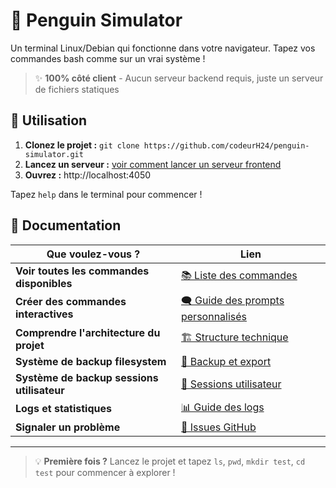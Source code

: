 # 🐧 Penguin Simulator

Un terminal Linux/Debian qui fonctionne dans votre navigateur. Tapez vos commandes bash comme sur un vrai système !

> ✨ **100% côté client** - Aucun serveur backend requis, juste un serveur de fichiers statiques

## 🚀 Utilisation

1. **Clonez le projet :** `git clone https://github.com/codeurH24/penguin-simulator.git`
2. **Lancez un serveur :** [voir comment lancer un serveur frontend](readme/run-server.md)
3. **Ouvrez :** http://localhost:4050

Tapez `help` dans le terminal pour commencer !

## 📖 Documentation

| Que voulez-vous ? | Lien |
|-------------------|------|
| **Voir toutes les commandes disponibles** | [📚 Liste des commandes](readme/commandes.md) |
| **Créer des commandes interactives** | [🗨️ Guide des prompts personnalisés](readme/prompts.md) |
| **Comprendre l'architecture du projet** | [🏗️ Structure technique](readme/structure.md) |
| **Système de backup filesystem** | [💾 Backup et export](readme/backup-filesystem.md) |
| **Système de backup sessions utilisateur** | [👤 Sessions utilisateur](readme/backup-user-session.md) |
| **Logs et statistiques** | [📊 Guide des logs](readme/logging-usage.md) |
| **Signaler un problème** | [🐛 Issues GitHub](https://github.com/codeurH24/penguin-simulator/issues) |

---

> 💡 **Première fois ?** Lancez le projet et tapez `ls`, `pwd`, `mkdir test`, `cd test` pour commencer à explorer !